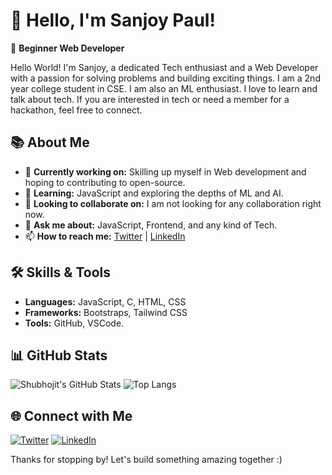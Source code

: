 # 👋 Hello, I'm Sanjoy Paul!

🌟 **Beginner Web Developer**

Hello World! I'm Sanjoy, a dedicated Tech enthusiast and a Web Developer with a passion for solving problems and building exciting things. I am a 2nd year college student in CSE. I am also an ML enthusiast. I love to learn and talk about tech. If you are interested in tech or need a member for a hackathon, feel free to connect.
## 📚 About Me

- 🔭 **Currently working on:** Skilling up myself in Web development and hoping to contributing to open-source.
- 🌱 **Learning:** JavaScript and exploring the depths of ML and AI.
- 👯 **Looking to collaborate on:** I am not looking for any collaboration right now.
- 💬 **Ask me about:** JavaScript, Frontend, and any kind of Tech.
- 📫 **How to reach me:** [Twitter]([https://instagram.com/kono_evilsturn](https://x.com/SanjoyPaul0981)) | [LinkedIn](https://www.linkedin.com/in/sanjoy-paul-b0053122a/)


## 🛠️ Skills & Tools

- **Languages:** JavaScript, C, HTML, CSS
- **Frameworks:** Bootstraps, Tailwind CSS
- **Tools:** GitHub, VSCode.

## 📊 GitHub Stats

![Shubhojit's GitHub Stats](https://github-readme-stats.vercel.app/api?username=SANJOY-PAUL-0981&show_icons=true&theme=radical)
![Top Langs](https://github-readme-stats.vercel.app/api/top-langs/?username=SANJOY-PAUL-0981&layout=compact&theme=radical)

## 🌐 Connect with Me

[![Twitter](https://img.shields.io/badge/Instagram-%23E4405F.svg?&style=for-the-badge&logo=instagram&logoColor=white)](https://x.com/SanjoyPaul0981)
[![LinkedIn](https://img.shields.io/badge/LinkedIn-%230077B5.svg?&style=for-the-badge&logo=linkedin&logoColor=white)]([https://www.linkedin.com/in/shubhojit-ghosh-571379291](https://www.linkedin.com/in/sanjoy-paul-b0053122a/))

Thanks for stopping by! Let's build something amazing together :)
